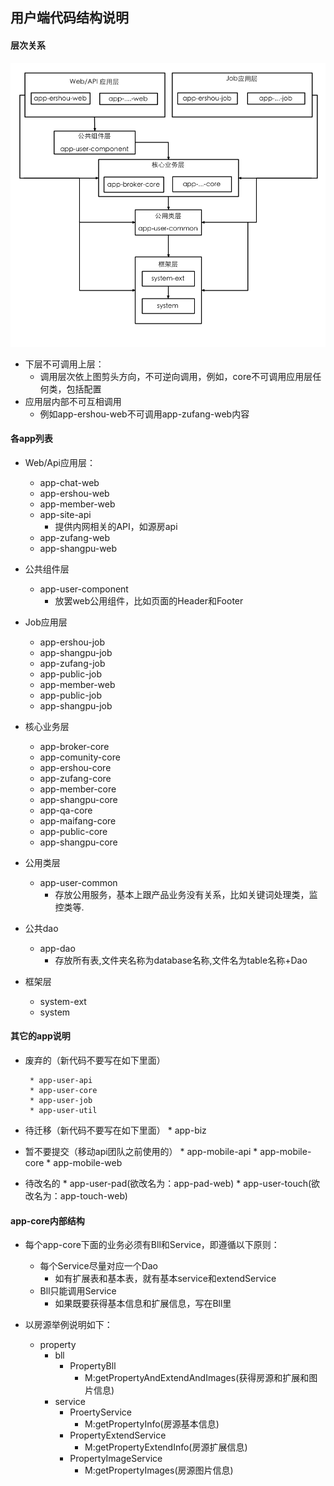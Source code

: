 ## 用户端代码结构说明

#### 层次关系

![流程图](Images/code_1.png)

* 下层不可调用上层：
    * 调用层次依上图剪头方向，不可逆向调用，例如，core不可调用应用层任何类，包括配置
* 应用层内部不可互相调用
    * 例如app-ershou-web不可调用app-zufang-web内容

#### 各app列表

* Web/Api应用层：
    * app-chat-web 
    * app-ershou-web
    * app-member-web
    * app-site-api
        * 提供内网相关的API，如源房api 
    * app-zufang-web
    * app-shangpu-web
    
* 公共组件层
    * app-user-component
        * 放罢web公用组件，比如页面的Header和Footer 
    
* Job应用层
    * app-ershou-job
    * app-shangpu-job
    * app-zufang-job
    * app-public-job
    * app-member-web
    * app-public-job
    * app-shangpu-job

* 核心业务层
    * app-broker-core
    * app-comunity-core
    * app-ershou-core
    * app-zufang-core
    * app-member-core
    * app-shangpu-core
    * app-qa-core
    * app-maifang-core
    * app-public-core
    * app-shangpu-core

* 公用类层
   * app-user-common 
       * 存放公用服务，基本上跟产品业务没有关系，比如关键词处理类，监控类等. 
       
* 公共dao
   * app-dao
       * 存放所有表,文件夹名称为database名称,文件名为table名称+Dao

* 框架层
   * system-ext
   * system 

#### 其它的app说明

* 废弃的（新代码不要写在如下里面）
   
	   * app-user-api
	   * app-user-core
	   * app-user-job
	   * app-user-util
	   
* 待迁移（新代码不要写在如下里面）
	   * app-biz
	
* 暂不要提交（移动api团队之前使用的） 
	   * app-mobile-api
	   * app-mobile-core
	   * app-mobile-web
	   
* 待改名的
	   * app-user-pad(欲改名为：app-pad-web)
	   * app-user-touch(欲改名为：app-touch-web)


#### app-core内部结构


* 每个app-core下面的业务必须有Bll和Service，即遵循以下原则：
	* 每个Service尽量对应一个Dao
	  * 如有扩展表和基本表，就有基本service和extendService 
	* Bll只能调用Service
	  * 如果既要获得基本信息和扩展信息，写在Bll里 
	
* 以房源举例说明如下：
	 * property
	     * bll
	         * PropertyBll 
	             * M:getPropertyAndExtendAndImages(获得房源和扩展和图片信息)
	     * service
	         * ProertyService
	            * M:getPropertyInfo(房源基本信息)
	         * PropertyExtendService
	            * M:getPropertyExtendInfo(房源扩展信息)
	         * PropertyImageService 
	            * M:getPropertyImages(房源图片信息)










